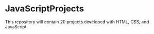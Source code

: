 # JavaScriptProjects
 This repository will contain 20 projects developed with HTML, CSS, and JavaScript.
 
